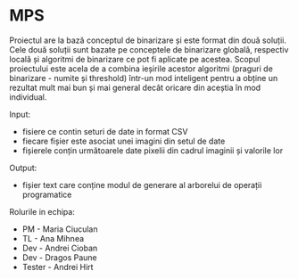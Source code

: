 # MPS
Proiectul are la bază conceptul de binarizare și este format din două soluții. Cele două soluții sunt bazate pe conceptele de binarizare globală, respectiv locală și algoritmi de binarizare ce pot fi aplicate pe acestea. Scopul proiectului este acela de a combina ieșirile acestor algoritmi (praguri de binarizare - numite și threshold) într-un mod inteligent pentru a obține un rezultat mult mai bun și mai general decât oricare din aceștia în mod individual.

Input: 
- fisiere ce contin seturi de date in format CSV
- fiecare fișier este asociat unei imagini din setul de date
- fișierele conțin următoarele date pixelii din cadrul imaginii și valorile lor

Output:
- fișier text care conține modul de generare al arborelui de operații programatice


Rolurile in echipa:

- PM - Maria Ciuculan
- TL - Ana Mihnea
- Dev - Andrei Cioban
- Dev - Dragos Paune
- Tester - Andrei Hirt

